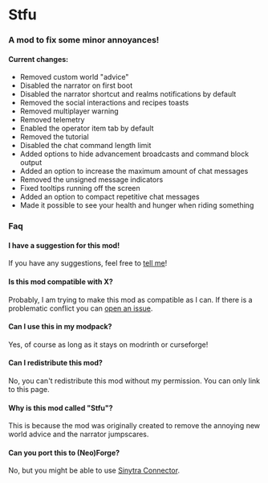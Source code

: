 # Stfu
### A mod to fix some minor annoyances!

#### Current changes:
* Removed custom world "advice"
* Disabled the narrator on first boot
* Disabled the narrator shortcut and realms notifications by default
* Removed the social interactions and recipes toasts
* Removed multiplayer warning
* Removed telemetry
* Enabled the operator item tab by default
* Removed the tutorial
* Disabled the chat command length limit
* Added options to hide advancement broadcasts and command block output
* Added an option to increase the maximum amount of chat messages
* Removed the unsigned message indicators
* Fixed tooltips running off the screen
* Added an option to compact repetitive chat messages
* Made it possible to see your health and hunger when riding something

### Faq
#### I have a suggestion for this mod!
If you have any suggestions, feel free to [tell me](https://github.com/ItsFelix5/Stfu/issues/new?&labels=Feature&template=feature_request.md&title=%5BSUGGESTION%5D+)!
#### Is this mod compatible with X?
Probably, I am trying to make this mod as compatible as I can. If there is a problematic conflict you can 
[open an issue](https://github.com/ItsFelix5/Stfu/issues/new?labels=Incompatibility&template=bug_report.md&title=%5BINCOMPATIBILITY%5D+).
#### Can I use this in my modpack?
Yes, of course as long as it stays on modrinth or curseforge!
#### Can I redistribute this mod?
No, you can't redistribute this mod without my permission. You can only link to this page.
#### Why is this mod called "Stfu"?
This is because the mod was originally created to remove the annoying new world advice and the narrator jumpscares.
#### Can you port this to (Neo)Forge?
No, but you might be able to use [Sinytra Connector](https://modrinth.com/mod/connector).
